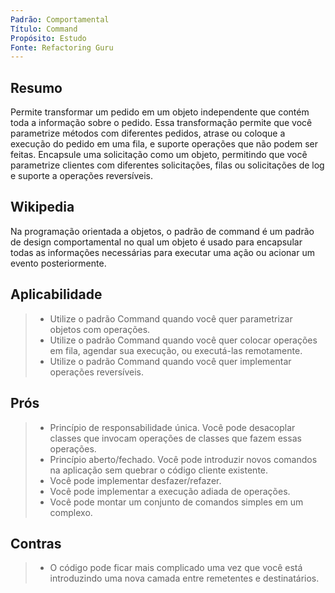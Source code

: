 ```yaml
---
Padrão: Comportamental
Título: Command
Propósito: Estudo
Fonte: Refactoring Guru
---
```


## Resumo

Permite transformar um pedido em um objeto independente que contém toda a informação sobre o pedido. Essa transformação permite que você parametrize 
métodos com diferentes pedidos, atrase ou coloque a execução do pedido em uma fila, e suporte operações que não podem ser feitas. 
Encapsule uma solicitação como um objeto, permitindo que você parametrize clientes com diferentes solicitações, filas ou solicitações de log e suporte 
a operações reversíveis.


## Wikipedia

Na programação orientada a objetos, o padrão de command é um padrão de design comportamental no qual um objeto é usado para encapsular todas as 
informações necessárias para executar uma ação ou acionar um evento posteriormente.


## Aplicabilidade

> * Utilize o padrão Command quando você quer parametrizar objetos com operações.
> * Utilize o padrão Command quando você quer colocar operações em fila, agendar sua execução, ou executá-las remotamente.
> * Utilize o padrão Command quando você quer implementar operações reversíveis.


## Prós
> * Princípio de responsabilidade única. Você pode desacoplar classes que invocam operações de classes que fazem essas operações.
> * Princípio aberto/fechado. Você pode introduzir novos comandos na aplicação sem quebrar o código cliente existente.
> * Você pode implementar desfazer/refazer.
> * Você pode implementar a execução adiada de operações.
> * Você pode montar um conjunto de comandos simples em um complexo.


## Contras
> * O código pode ficar mais complicado uma vez que você está introduzindo uma nova camada entre remetentes e destinatários.
